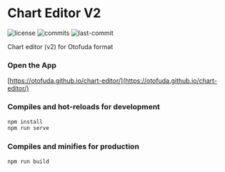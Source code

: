 # Chart Editor V2

![license](https://flat.badgen.net/badge/license/MIT/green?icon=github)
![commits](https://flat.badgen.net/github/commits/otofuda/chart-editor)
![last-commit](https://flat.badgen.net/github/last-commit/otofuda/chart-editor)

Chart editor (v2) for Otofuda format

### Open the App

[https://otofuda.github.io/chart-editor/](https://otofuda.github.io/chart-editor/)

### Compiles and hot-reloads for development

```sh
npm install
npm run serve
```

### Compiles and minifies for production

```sh
npm run build
```
